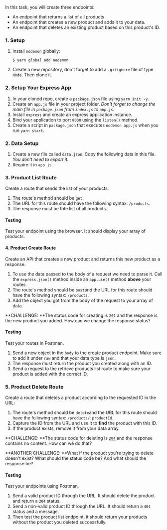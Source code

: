 In this task, you will create three endpoints:
  - An endpoint that returns a list of all products
  - An endpoint that creates a new product and adds it to your data.
  - An endpoint that deletes an existing product based on this product's ID.


### 1. Setup

1. Install `nodemon` globally:

   ```shell
   $ yarn global add nodemon
   ```
2. Create a new repository, don't forget to add a `.gitignore` file of type `Node`. Then clone it.

### 2. Setup Your Express App

1. In your cloned repo, create a `package.json` file using `yarn init -y`.
2. Create an `app.js` file in your project folder.
   _Don't forget to change the main file in `package.json` from `index.js` to `app.js`._
3. Install `express` and create an express application instance.
4. Bind your application to port `8000` using the `listen()` method.
5. Create a script in `package.json` that executes `nodemon app.js` when you run `yarn start`.

### 2. Data Setup

1. Create a new file called `data.json`. Copy the following data in this file. _You don't need to export it._
2. Require it in `app.js`.

### 3. Product List Route

Create a route that sends the list of your products:

1. The route's method should be `get`.
2. The URL for this route should have the following syntax: `/products`.
3. The response must be thte list of all products.

#### Testing

Test your endpoint using the browser. It should display your array of products.

#### 4. Product Create Route

Create an API that creates a new product and returns this new product as a response.

1. To use the data passed to the body of a request we need to parse it. Call the `express.json()` method inside an `app.use()` method **above** your routes.
2. The route's method should be `post`and the URL for this route should have the following syntax: `/products`.
3. Add the object you got from the body of the request to your array of data.

**CHALLENGE: **The status code for creating is `201` and the response is the new product you added. How can we change the response status?

#### Testing

Test your routes in Postman.

1. Send a new object in the `body` to the create product endpoint. Make sure to add it under `raw` and that your data type is `json`.
2. The response must return the product you created along with an ID.
3. Send a request to the retrieve products list route to make sure your product is added with the correct ID.

### 5. Product Delete Route

Create a route that deletes a product according to the requested ID in the URL:

1. The route's method should be `delete`and the URL for this route should have the following syntax: `/products/:productId`.
2. Capture the ID from the URL and use it to **find** the product with this ID.
3. If the product exists, remove it from your data array.

**CHALLENGE: **The status code for deleting is [`204`](https://developer.mozilla.org/en-US/docs/Web/HTTP/Status/204) and the response contains no content. How can we do that?

**ANOTHER CHALLENGE: **What if the product you're trying to delete doesn't exist? What should the status code be? And what should the response be?


#### Testing

Test your endpoints using Postman.

1. Send a valid product ID through the URL. It should delete the product and return a `204` status.
2. Send a non-valid product ID through the URL. It should return a `404` status and a message.
3. Then test the product list endpoint, it should return your products without the product you deleted successfully.
